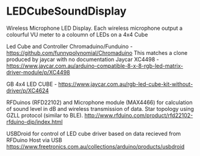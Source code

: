 # LEDCubeSoundDisplay
Wireless Microphone LED Display. Each wireless microphone output a colourful VU meter to a coloumn of LEDs on a 4x4 Cube

Led Cube and Controller
Chromaduino/Funduino - https://github.com/funnypolynomial/Chromaduino
This matches a clone produced by jaycar with no documentation
Jaycar XC4498 - https://www.jaycar.com.au/arduino-compatible-8-x-8-rgb-led-matrix-driver-module/p/XC4498

GB 4x4 LED CUBE - https://www.jaycar.com.au/rgb-led-cube-kit-without-driver/p/XC4624

RFDuinos (RFD22102) and Microphone module (MAX4466) for calculation of sound level in dB and wireless transmission of data. Star topology using GZLL protocol (similar to BLE). 
http://www.rfduino.com/product/rfd22102-rfduino-dip/index.html

USBDroid for control of LED cube driver based on data recieved from RFDuino Host via USB
https://www.freetronics.com.au/collections/arduino/products/usbdroid
